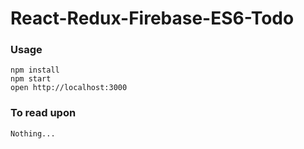 React-Redux-Firebase-ES6-Todo
=============================

### Usage

```
npm install
npm start
open http://localhost:3000
```

### To read upon

```
Nothing...
```